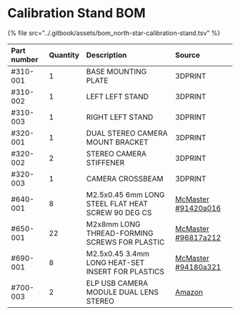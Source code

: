 # Calibration Stand BOM

{% file src="../.gitbook/assets/bom\_north-star-calibration-stand.tsv" %}

| Part number | Quantity | Description | Source |
| :--- | :--- | :--- | :--- |
| \#310-001 | 1 | BASE MOUNTING PLATE | 3DPRINT |
| \#310-002 | 1 | LEFT LEFT STAND | 3DPRINT |
| \#310-003 | 1 | RIGHT LEFT STAND | 3DPRINT |
| \#320-001 | 1 | DUAL STEREO CAMERA MOUNT BRACKET | 3DPRINT |
| \#320-002 | 2 | STEREO CAMERA STIFFENER | 3DPRINT |
| \#320-003 | 1 | CAMERA CROSSBEAM | 3DPRINT |
| \#640-001 | 8 | M2.5x0.45 6mm LONG STEEL FLAT HEAT SCREW 90 DEG CS | [McMaster \#91420a016](https://www.mcmaster.com/91420a016) |
| \#650-001 | 22 | M2x8mm LONG THREAD-FORMING SCREWS FOR PLASTIC | [McMaster \#96817a212](https://www.mcmaster.com/96817a212) |
| \#690-001 | 8 | M2.5x0.45  3.4mm LONG HEAT-SET INSERT FOR PLASTICS | [McMaster \#94180a321](https://www.mcmaster.com/94180a321) |
| \#700-003 | 2 | ELP USB CAMERA MODULE DUAL LENS STEREO | [Amazon](https://www.amazon.com/ELP-Industrial-Application-Synchronized-ELP-960P2CAM-V90-VC/dp/B078TDLHCP/) |

